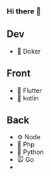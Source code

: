 ### Hi there 👋
## Dev
- 🐳 Doker
## Front
- 📱 Flutter
- 📱 kotlin
## Back
- ⚙ Node
- 🐘 Php
- 🐍 Python
- 🐭 Go
- 
<!--
**yocheco/yocheco** is a ✨ _special_ ✨ repository because its `README.md` (this file) appears on your GitHub profile.

Here are some ideas to get you started:

- 🔭 I’m currently working on ...
- 🌱 I’m currently learning ...
- 👯 I’m looking to collaborate on ...
- 🤔 I’m looking for help with ...
- 💬 Ask me about ...
- 📫 How to reach me: ...
- 😄 Pronouns: ...
- ⚡ Fun fact: ...
-->
